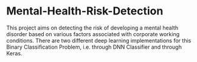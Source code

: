 # Mental-Health-Risk-Detection
This project aims on detecting the risk of developing a mental health disorder based on various factors associated with corporate working conditions.
There are two different deep learning implementations for this Binary Classification Problem, i.e. through DNN Classifier and through Keras.
